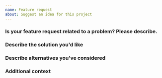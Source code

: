 ```yaml
---
name: Feature request
about: Suggest an idea for this project
---
```

<!-- Please read our Rules of Conduct: https://github.com/nodelib/nodelib/blob/master/.github/CODE-OF-CONDUCT.md -->
<!-- Read our guide about submitting issues: https://github.com/nodelib/nodelib/blob/master/.github/CONTRIBUTING.md -->
<!-- Search existing issues to avoid creating duplicates. -->

<!-- Describe the feature you'd like. -->

### Is your feature request related to a problem? Please describe.
<!-- A clear and concise description of what the problem is. Ex. I'm always frustrated when [...] -->

### Describe the solution you'd like
<!-- A clear and concise description of what you want to happen. -->

### Describe alternatives you've considered
<!-- A clear and concise description of any alternative solutions or features you've considered. -->

### Additional context
<!-- Add any other context or screenshots about the feature request here. -->
